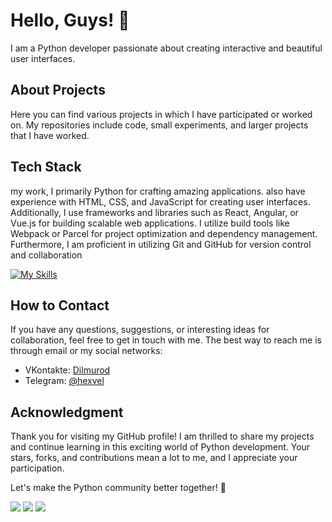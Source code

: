 # Hello, Guys! 👋

I am a Python developer passionate about creating interactive and beautiful user interfaces.

## About Projects

Here you can find various projects in which I have participated or worked on. My repositories include code, small experiments, and larger projects that I have worked.

## Tech Stack

my work, I primarily Python for crafting amazing applications. also have experience with HTML, CSS, and JavaScript for creating user interfaces. Additionally, I use frameworks and libraries such as React, Angular, or Vue.js for building scalable web applications. I utilize build tools like Webpack or Parcel for project optimization and dependency management. Furthermore, I am proficient in utilizing Git and GitHub for version control and collaboration

[![My Skills](https://skillicons.dev/icons?i=py,vim,vite,js,cs,rust,html,css,scss,nodejs,react,next,vuejs,angular,git,vscode,atom,figma,bootstrap,fastapi,flask,idea,mongodb,postgres,postman,sqlite,stackoverflow,ts)](https://vk.com/official_hexvel)

## How to Contact

If you have any questions, suggestions, or interesting ideas for collaboration, feel free to get in touch with me. The best way to reach me is through email or my social networks:

 - VKontakte: [Dilmurod](https://vk.com/official_hexvel)
 - Telegram: [@hexvel](https://t.me/hexvel)

## Acknowledgment

Thank you for visiting my GitHub profile! I am thrilled to share my projects and continue learning in this exciting world of Python development. Your stars, forks, and contributions mean a lot to me, and I appreciate your participation.

Let's make the Python community better together! 🚀

![](https://github-readme-stats.vercel.app/api?username=hexvel&show_icons=true&theme=tokyonight)
![](http://github-profile-summary-cards.vercel.app/api/cards/most-commit-language?username=hexvel&theme=algolia) 
![](http://github-profile-summary-cards.vercel.app/api/cards/stats?username=hexvel&theme=algolia)
